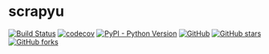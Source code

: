 # scrapyu

[![Build Status](https://www.travis-ci.org/lin-zone/scrapyu.svg?branch=master)](https://www.travis-ci.org/lin-zone/scrapyu)
[![codecov](https://codecov.io/gh/lin-zone/scrapyu/branch/master/graph/badge.svg)](https://codecov.io/gh/lin-zone/scrapyu)
[![PyPI - Python Version](https://img.shields.io/pypi/pyversions/scrapyu?logo=python&logoColor=FBE072)](https://pypi.org/project/scrapyu/)
[![GitHub](https://img.shields.io/github/license/lin-zone/scrapyu)](https://github.com/lin-zone/scrapyu/blob/master/LICENSE)
[![GitHub stars](https://img.shields.io/github/stars/lin-zone/scrapyu?logo=github)](https://github.com/lin-zone/scrapyu)
[![GitHub forks](https://img.shields.io/github/forks/lin-zone/scrapyu?logo=github)](https://github.com/lin-zone/scrapyu)
